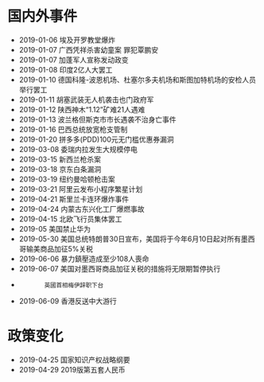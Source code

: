 # 国内外事件

- 2019-01-06 埃及开罗教堂爆炸
- 2019-01-07 广西凭祥杀害幼童案 罪犯覃鹏安
- 2019-01-07 加蓬军人宣称发动政变
- 2019-01-08 印度2亿人大罢工
- 2019-01-10 德国科隆-波恩机场、杜塞尔多夫机场和斯图加特机场的安检人员举行罢工
- 2019-01-11 胡塞武装无人机袭击也门政府军
- 2019-01-12 陕西神木“1.12”矿难21人遇难
- 2019-01-13 波兰格但斯克市市长遇袭不治身亡事件
- 2019-01-16 巴西总统放宽枪支管制
- 2019-01-20 拼多多(PDD)100元无门槛优惠券漏洞
- 2019-03-08 委瑞内拉发生大规模停电
- 2019-03-15 新西兰枪杀案
- 2019-03-18 京东白条漏洞
- 2019-03-19 纽约曼哈顿枪击案
- 2019-03-21 阿里云发布小程序繁星计划
- 2019-04-21 斯里兰卡连环爆炸事件
- 2019-04-24 内蒙古东兴化工厂爆燃事故
- 2019-04-15 北欧飞行员集体罢工
- 2019-05 美国禁止华为
- 2019-05-30 美国总统特朗普30日宣布，美国将于今年6月10日起对所有墨西哥输美商品加征5%关税
- 2019-06-06 暴力鎮壓造成至少108人喪命
- 2019-06-07 美国对墨西哥商品加征关税的措施将无限期暂停执行
-            英國首相梅伊辞职下台
- 2019-06-09 香港反送中大游行

# 政策变化

- 2019-04-25 国家知识产权战略纲要
- 2019-04-29 2019版第五套人民币